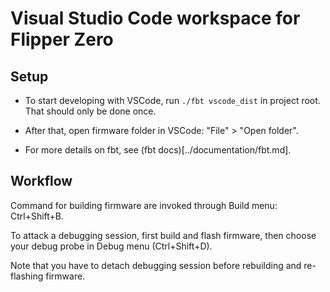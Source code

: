 # Visual Studio Code workspace for Flipper Zero

## Setup

 * To start developing with VSCode, run `./fbt vscode_dist` in project root. That should only be done once. 
 * After that, open firmware folder in VSCode: "File" > "Open folder".

 * For more details on fbt, see (fbt docs)[../documentation/fbt.md].


## Workflow

Command for building firmware are invoked through Build menu: Ctrl+Shift+B.

To attack a debugging session, first build and flash firmware, then choose your debug probe in Debug menu (Ctrl+Shift+D).

Note that you have to detach debugging session before rebuilding and re-flashing firmware.
